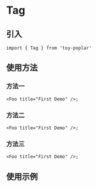 # Tag
## 引入
```
import { Tag } from 'toy-poplar' 
```

## 使用方法
### 方法一
```
<Foo title="First Demo" />;
```

### 方法二
```
<Foo title="First Demo" />;
```
### 方法三
```
<Foo title="First Demo" />;
```

## 使用示例

<code
src="../../examples/Tag/index.tsx" id="Tag-demo-example" defaultShowCode={true} compact={true}></code>


